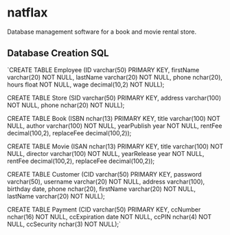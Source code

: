# natflax
Database management software for a book and movie rental store.

## Database Creation SQL
`CREATE TABLE Employee (ID varchar(50) PRIMARY KEY, firstName varchar(20) NOT NULL, lastName varchar(20) NOT NULL, phone nchar(20), hours float NOT NULL, wage decimal(10,2) NOT NULL);

CREATE TABLE Store (SID varchar(50) PRIMARY KEY, address varchar(100) NOT NULL, phone nchar(20) NOT NULL);

CREATE TABLE Book (ISBN nchar(13) PRIMARY KEY, title varchar(100) NOT NULL, author varchar(100) NOT NULL, yearPublish year NOT NULL, rentFee decimal(100,2), replaceFee decimal(100,2));

CREATE TABLE Movie (ISAN nchar(13) PRIMARY KEY, title varchar(100) NOT NULL, director varchar(100) NOT NULL, yearRelease year NOT NULL, rentFee decimal(100,2), replaceFee decimal(100,2));

CREATE TABLE Customer (CID varchar(50) PRIMARY KEY, password varchar(50), username varchar(20) NOT NULL, address varchar(100), birthday date, phone nchar(20), firstName varchar(20) NOT NULL, lastName varchar(20) NOT NULL);

CREATE TABLE Payment (CID varchar(50) PRIMARY KEY, ccNumber nchar(16) NOT NULL, ccExpiration date NOT NULL, ccPIN nchar(4) NOT NULL, ccSecurity nchar(3) NOT NULL);`
